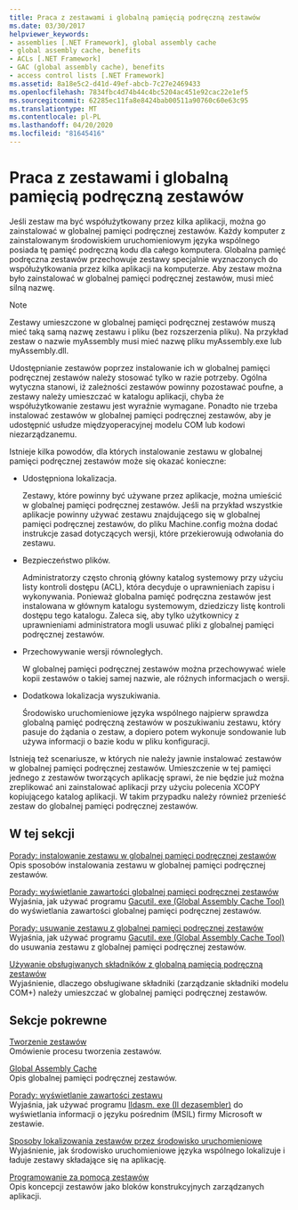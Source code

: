 ```yaml
---
title: Praca z zestawami i globalną pamięcią podręczną zestawów
ms.date: 03/30/2017
helpviewer_keywords:
- assemblies [.NET Framework], global assembly cache
- global assembly cache, benefits
- ACLs [.NET Framework]
- GAC (global assembly cache), benefits
- access control lists [.NET Framework]
ms.assetid: 8a18e5c2-d41d-49ef-abcb-7c27e2469433
ms.openlocfilehash: 7834fbc4d74b44c4bc5204ac451e92cac22e1ef5
ms.sourcegitcommit: 62285ec11fa8e8424bab00511a90760c60e63c95
ms.translationtype: MT
ms.contentlocale: pl-PL
ms.lasthandoff: 04/20/2020
ms.locfileid: "81645416"
---
```

# <a name="working-with-assemblies-and-the-global-assembly-cache"></a>Praca z zestawami i globalną pamięcią podręczną zestawów

Jeśli zestaw ma być współużytkowany przez kilka aplikacji, można go zainstalować w globalnej pamięci podręcznej zestawów. Każdy komputer z zainstalowanym środowiskiem uruchomieniowym języka wspólnego posiada tę pamięć podręczną kodu dla całego komputera. Globalna pamięć podręczna zestawów przechowuje zestawy specjalnie wyznaczonych do współużytkowania przez kilka aplikacji na komputerze. Aby zestaw można było zainstalować w globalnej pamięci podręcznej zestawów, musi mieć silną nazwę.  
  
> [!NOTE]
> Zestawy umieszczone w globalnej pamięci podręcznej zestawów muszą mieć taką samą nazwę zestawu i pliku (bez rozszerzenia pliku). Na przykład zestaw o nazwie myAssembly musi mieć nazwę pliku myAssembly.exe lub myAssembly.dll.  
  
Udostępnianie zestawów poprzez instalowanie ich w globalnej pamięci podręcznej zestawów należy stosować tylko w razie potrzeby. Ogólna wytyczna stanowi, iż zależności zestawów powinny pozostawać poufne, a zestawy należy umieszczać w katalogu aplikacji, chyba że współużytkowanie zestawu jest wyraźnie wymagane. Ponadto nie trzeba instalować zestawów w globalnej pamięci podręcznej zestawów, aby je udostępnić usłudze międzyoperacyjnej modelu COM lub kodowi niezarządzanemu.  
  
Istnieje kilka powodów, dla których instalowanie zestawu w globalnej pamięci podręcznej zestawów może się okazać konieczne:  
  
- Udostępniona lokalizacja.  
  
     Zestawy, które powinny być używane przez aplikacje, można umieścić w globalnej pamięci podręcznej zestawów. Jeśli na przykład wszystkie aplikacje powinny używać zestawu znajdującego się w globalnej pamięci podręcznej zestawów, do pliku Machine.config można dodać instrukcje zasad dotyczących wersji, które przekierowują odwołania do zestawu.  
  
- Bezpieczeństwo plików.  
  
     Administratorzy często chronią główny katalog systemowy przy użyciu listy kontroli dostępu (ACL), która decyduje o uprawnieniach zapisu i wykonywania. Ponieważ globalna pamięć podręczna zestawów jest instalowana w głównym katalogu systemowym, dziedziczy listę kontroli dostępu tego katalogu. Zaleca się, aby tylko użytkownicy z uprawnieniami administratora mogli usuwać pliki z globalnej pamięci podręcznej zestawów.  
  
- Przechowywanie wersji równoległych.  
  
     W globalnej pamięci podręcznej zestawów można przechowywać wiele kopii zestawów o takiej samej nazwie, ale różnych informacjach o wersji.  
  
- Dodatkowa lokalizacja wyszukiwania.  
  
     Środowisko uruchomieniowe języka wspólnego najpierw sprawdza globalną pamięć podręczną zestawów w poszukiwaniu zestawu, który pasuje do żądania o zestaw, a dopiero potem wykonuje sondowanie lub używa informacji o bazie kodu w pliku konfiguracji.  
  
 Istnieją też scenariusze, w których nie należy jawnie instalować zestawów w globalnej pamięci podręcznej zestawów. Umieszczenie w tej pamięci jednego z zestawów tworzących aplikację sprawi, że nie będzie już można zreplikować ani zainstalować aplikacji przy użyciu polecenia XCOPY kopiującego katalog aplikacji. W takim przypadku należy również przenieść zestaw do globalnej pamięci podręcznej zestawów.  
  
## <a name="in-this-section"></a>W tej sekcji  
[Porady: instalowanie zestawu w globalnej pamięci podręcznej zestawów](install-assembly-into-gac.md)  
Opis sposobów instalowania zestawu w globalnej pamięci podręcznej zestawów.  
  
[Porady: wyświetlanie zawartości globalnej pamięci podręcznej zestawów](how-to-view-the-contents-of-the-gac.md)  
Wyjaśnia, jak używać programu [Gacutil. exe (Global Assembly Cache Tool)](../tools/gacutil-exe-gac-tool.md) do wyświetlania zawartości globalnej pamięci podręcznej zestawów.  
  
[Porady: usuwanie zestawu z globalnej pamięci podręcznej zestawów](how-to-remove-an-assembly-from-the-gac.md)  
Wyjaśnia, jak używać programu [Gacutil. exe (Global Assembly Cache Tool)](../tools/gacutil-exe-gac-tool.md) do usuwania zestawu z globalnej pamięci podręcznej zestawów.  
  
[Używanie obsługiwanych składników z globalną pamięcią podręczną zestawów](use-serviced-components-with-the-gac.md)  
Wyjaśnienie, dlaczego obsługiwane składniki (zarządzanie składniki modelu COM+) należy umieszczać w globalnej pamięci podręcznej zestawów.  
  
## <a name="related-sections"></a>Sekcje pokrewne  

[Tworzenie zestawów](../../standard/assembly/create.md)  
Omówienie procesu tworzenia zestawów.  
  
[Global Assembly Cache](gac.md)  
Opis globalnej pamięci podręcznej zestawów.  
  
[Porady: wyświetlanie zawartości zestawu](../../standard/assembly/view-contents.md)  
Wyjaśnia, jak używać programu [Ildasm. exe (Il dezasembler)](../tools/ildasm-exe-il-disassembler.md) do wyświetlania informacji o języku pośrednim (MSIL) firmy Microsoft w zestawie.  
  
[Sposoby lokalizowania zestawów przez środowisko uruchomieniowe](../deployment/how-the-runtime-locates-assemblies.md)  
Wyjaśnienie, jak środowisko uruchomieniowe języka wspólnego lokalizuje i ładuje zestawy składające się na aplikację.  
  
[Programowanie za pomocą zestawów](../../standard/assembly/index.md)  
Opis koncepcji zestawów jako bloków konstrukcyjnych zarządzanych aplikacji.
